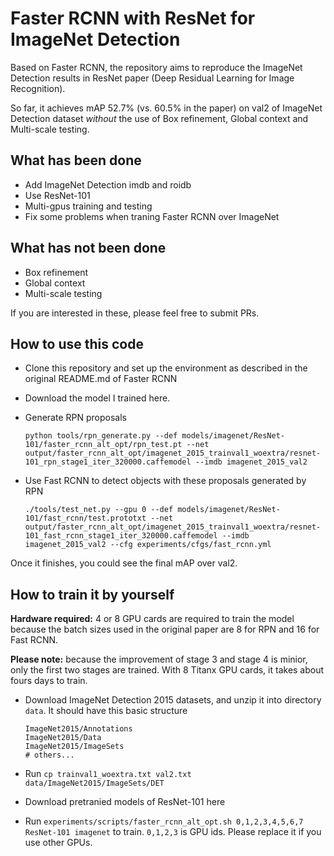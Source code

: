 # Faster RCNN with ResNet for ImageNet Detection

Based on Faster RCNN, the repository aims to reproduce the ImageNet Detection results in ResNet paper (Deep Residual Learning for Image Recognition).

So far, it achieves mAP 52.7% (vs. 60.5% in the paper) on val2 of ImageNet Detection dataset *without* the use of Box refinement, Global context and Multi-scale testing.

## What has been done
  * Add ImageNet Detection imdb and roidb
  * Use ResNet-101
  * Multi-gpus training and testing
  * Fix some problems when traning Faster RCNN over ImageNet
  
## What has not been done
  * Box refinement
  * Global context 
  * Multi-scale testing

If you are interested in these, please feel free to submit PRs.

## How to use this code
* Clone this repository and set up the environment as described in the original README.md of Faster RCNN
* Download the model I trained here.
* Generate RPN proposals
  
  `python tools/rpn_generate.py --def models/imagenet/ResNet-101/faster_rcnn_alt_opt/rpn_test.pt --net output/faster_rcnn_alt_opt/imagenet_2015_trainval1_woextra/resnet-101_rpn_stage1_iter_320000.caffemodel --imdb imagenet_2015_val2`
* Use Fast RCNN to detect objects with these proposals generated by RPN
  
  `./tools/test_net.py --gpu 0 --def models/imagenet/ResNet-101/fast_rcnn/test.prototxt --net output/faster_rcnn_alt_opt/imagenet_2015_trainval1_woextra/resnet-101_fast_rcnn_stage1_iter_320000.caffemodel --imdb imagenet_2015_val2 --cfg experiments/cfgs/fast_rcnn.yml`


Once it finishes, you could see the final mAP over val2.

## How to train it by yourself
**Hardware required:** 4 or 8 GPU cards are required to train the model because the batch sizes used in the original paper are 8 for RPN and 16 for Fast RCNN.

**Please note:** because the improvement of stage 3 and stage 4 is minior, only the first two stages are trained. With 8 Titanx GPU cards, it takes about fours days to train.

* Download ImageNet Detection 2015 datasets, and unzip it into directory `data`. It should have this basic structure
  ```
  ImageNet2015/Annotations
  ImageNet2015/Data
  ImageNet2015/ImageSets
  # others...
  ```

* Run `cp trainval1_woextra.txt val2.txt data/ImageNet2015/ImageSets/DET`
* Download pretranied models of ResNet-101 here
* Run `experiments/scripts/faster_rcnn_alt_opt.sh 0,1,2,3,4,5,6,7 ResNet-101 imagenet` to train. `0,1,2,3` is GPU ids. Please replace it if you use other GPUs.
